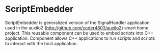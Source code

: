# ScriptEmbedder
ScriptEmbedder is generalized version of the SignalHandler application used in the auxilo2 (http://github.com/coder4803/auxilo2) smart home project. This reusable component can be used to embed scripts into C++ application. Component allows C++ applications to run scripts and scripts to interact with the host application.
